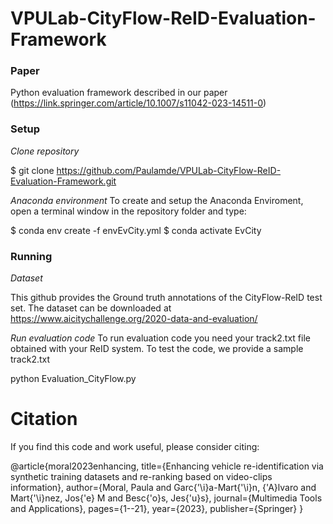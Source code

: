 # VPULab-CityFlow-ReID-Evaluation-Framework

### Paper

Python evaluation framework described in our paper (https://link.springer.com/article/10.1007/s11042-023-14511-0)
### Setup

*Clone repository*

$ git clone https://github.com/Paulamde/VPULab-CityFlow-ReID-Evaluation-Framework.git

*Anaconda environment*
To create and setup the Anaconda Enviroment, open a terminal window in the repository folder and type:


$ conda env create -f envEvCity.yml
$ conda activate EvCity

### Running
*Dataset*

This github provides the Ground truth annotations of the CityFlow-ReID test set. The dataset can be downloaded at https://www.aicitychallenge.org/2020-data-and-evaluation/


*Run evaluation code*
To run evaluation code you need your track2.txt file obtained with your ReID system. To test the code, we provide a sample track2.txt


python Evaluation_CityFlow.py  




# Citation

If you find this code and work useful, please consider citing:

@article{moral2023enhancing,
  title={Enhancing vehicle re-identification via synthetic training datasets and re-ranking based on video-clips information},
  author={Moral, Paula and Garc{\'\i}a-Mart{\'\i}n, {\'A}lvaro and Mart{\'\i}nez, Jos{\'e} M and Besc{\'o}s, Jes{\'u}s},
  journal={Multimedia Tools and Applications},
  pages={1--21},
  year={2023},
  publisher={Springer}
}
